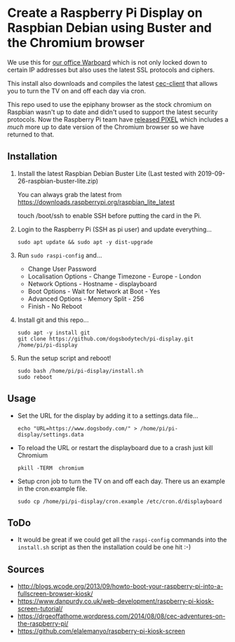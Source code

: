 # Create a Raspberry Pi Display on Raspbian Debian using Buster and the Chromium browser

We use this for [our office Warboard](https://www.dogsbody.com/blog/the-warboard/) which is not only locked down to certain IP addresses but also uses the latest SSL protocols and ciphers. 

This install also downloads and compiles the latest [cec-client](https://github.com/Pulse-Eight/libcec) that allows you to turn the TV on and off each day via cron.

This repo used to use the epiphany browser as the stock chromium on Raspbian wasn't up to date and didn't used to support the latest security protocols.  Now the Raspberry Pi team have [released PIXEL](https://www.raspberrypi.org/blog/introducing-pixel/) which includes a *much* more up to date version of the Chromium browser so we have returned to that.

## Installation ##

1. Install the latest Raspbian Debian Buster Lite (Last tested with 2019-09-26-raspbian-buster-lite.zip)

   You can always grab the latest from  https://downloads.raspberrypi.org/raspbian_lite_latest

   touch /boot/ssh to enable SSH before putting the card in the Pi.

2. Login to the Raspberry Pi (SSH as pi user) and update everything...

   `sudo apt update && sudo apt -y dist-upgrade`

3. Run `sudo raspi-config` and...
   - Change User Password
   - Localisation Options - Change Timezone - Europe - London
   - Network Options - Hostname - displayboard
   - Boot Options - Wait for Network at Boot - Yes
   - Advanced Options - Memory Split - 256
   - Finish - No Reboot

4. Install git and this repo...
   ```
   sudo apt -y install git
   git clone https://github.com/dogsbodytech/pi-display.git /home/pi/pi-display
   ```
5. Run the setup script and reboot!

   ```
   sudo bash /home/pi/pi-display/install.sh
   sudo reboot
   ```

## Usage ##
- Set the URL for the display by adding it to a settings.data file...

   `echo "URL=https://www.dogsbody.com/" > /home/pi/pi-display/settings.data`

- To reload the URL or restart the displayboard due to a crash just kill Chromium

   `pkill -TERM  chromium`

- Setup cron job to turn the TV on and off each day. There us an example in the cron.example file.

   `sudo cp /home/pi/pi-display/cron.example /etc/cron.d/displayboard`

## ToDo ##
- It would be great if we could get all the `raspi-config` commands into the `install.sh` script as then the installation could be one hit :-)

## Sources ##
- http://blogs.wcode.org/2013/09/howto-boot-your-raspberry-pi-into-a-fullscreen-browser-kiosk/
- https://www.danpurdy.co.uk/web-development/raspberry-pi-kiosk-screen-tutorial/
- https://drgeoffathome.wordpress.com/2014/08/08/cec-adventures-on-the-raspberry-pi/
- https://github.com/elalemanyo/raspberry-pi-kiosk-screen
